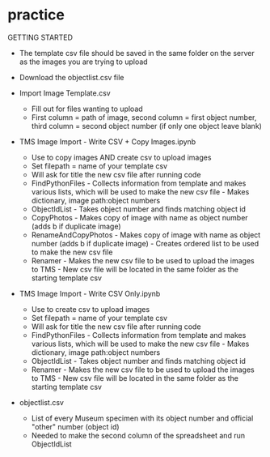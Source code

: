 # practice

GETTING STARTED
- The template csv file should be saved in the same folder on the server as the images you are trying to upload
- Download the objectlist.csv file

- Import Image Template.csv
  - Fill out for files wanting to upload
  - First column = path of image, second column = first object number, third column = second object number (if only one object leave blank)

- TMS Image Import - Write CSV + Copy Images.ipynb
  - Use to copy images AND create csv to upload images
  - Set filepath = name of your template csv
  - Will ask for title the new csv file after running code
  - FindPythonFiles
        - Collects information from template and makes various lists, which will be used to make the new csv file
        - Makes dictionary, image path:object numbers
  - ObjectIdList
        - Takes object number and finds matching object id
  - CopyPhotos
        - Makes copy of image with name as object number (adds b if duplicate image)
  - RenameAndCopyPhotos
        - Makes copy of image with name as object number (adds b if duplicate image)
        - Creates ordered list to be used to make the new csv file
  - Renamer
        - Makes the new csv file to be used to upload the images to TMS
        - New csv file will be located in the same folder as the starting template csv

- TMS Image Import - Write CSV Only.ipynb
  - Use to create csv to upload images
  - Set filepath = name of your template csv
  - Will ask for title the new csv file after running code
  - FindPythonFiles
        - Collects information from template and makes various lists, which will be used to make the new csv file
        - Makes dictionary, image path:object numbers
  - ObjectIdList
        - Takes object number and finds matching object id
  - Renamer
        - Makes the new csv file to be used to upload the images to TMS
        - New csv file will be located in the same folder as the starting template csv

- objectlist.csv
  - List of every Museum specimen with its object number and official "other" number (object id)
  - Needed to make the second column of the spreadsheet and run ObjectIdList
